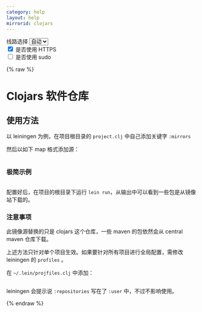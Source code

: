 ```yaml
---
category: help
layout: help
mirrorid: clojars
---
```


<!-- 本 markdown 从 tuna/mirrorz-help-ng 自动生成，如需修改请参阅该仓库 -->

<style>.z-help tmpl { display: none }</style>

<div class="z-wrap">
    <form class="z-form z-global" onchange="form_update(null)" onsubmit="return false">
        <div>
            <label for="e0a5cecb">线路选择</label>
            <select id="e0a5cecb" name="host">
                <option selected="selected" value="{{ site.url }}">自动</option>
                <option value="{{ site.urlv4 }}">IPv4</option>
                <option value="{{ site.urlv6 }}">IPv6</option>
            </select>
        </div>
        <div>
            <input id="144d763c" name="_scheme" type="checkbox" checked>
            <label for="144d763c">是否使用 HTTPS</label>
        </div>
        <div>
            <input id="4659e7da" name="_sudo" type="checkbox">
            <label for="4659e7da">是否使用 sudo</label>
        </div>
    </form>
</div>
{% raw %}
<div class="z-help"><h1>Clojars 软件仓库</h1>
<h2>使用方法</h2>
<p>以 leiningen 为例，在项目根目录的 <code>project.clj</code> 中自己添加关键字 <code>:mirrors</code></p>
<p>然后以如下 map 格式添加源：</p>
<div class="z-wrap"><form class="z-form" onchange="form_update(event)" onsubmit="return false"></form><pre class="z-code"></pre></div><tmpl z-lang="clojure">
:mirrors {"clojars" {:name "mirror"
                     :url "{{endpoint}}/"}}
</tmpl>
<h3>极简示例</h3>
<div class="z-wrap"><form class="z-form" onchange="form_update(event)" onsubmit="return false"></form><pre class="z-code"></pre></div><tmpl z-lang="clojure">
(defproject myapp "1.0.0"
   :description "My Application"
   :dependencies [[enlive "1.0.1"]
                  [cheshire "4.0.0"]
                  [org.markdownj/markdownj "0.3.0-1.0.2b4"]]
   :mirrors {"clojars" {:name "mirror"
                        :url "{{endpoint}}/"}}
   :main leiningen.web)
</tmpl>
<p>配置好后，在项目的根目录下运行 <code>lein run</code>，从输出中可以看到一些包是从镜像站下载的。</p>
<h3>注意事项</h3>
<p>此镜像源替换的只是 clojars 这个仓库，一些 maven 的包依然会从 central maven 仓库下载。</p>
<p>上述方法只针对单个项目生效。如果要针对所有项目进行全局配置，需修改 leiningen 的 <code>profiles</code> 。</p>
<p>在 <code>~/.lein/projfiles.clj</code> 中添加：</p>
<div class="z-wrap"><form class="z-form" onchange="form_update(event)" onsubmit="return false"></form><pre class="z-code"></pre></div><tmpl z-lang="clojure">
:user {:repositories [["clojars" {:url "{{endpoint}}/"}]]
       ;; other :user profile settings...
       }
</tmpl>
<p>leiningen 会提示说 <code>:repositories</code> 写在了 <code>:user</code> 中，不过不影响使用。</p><script id="z-config" type="application/x-mirrorz-help">eyJfIjogIkNsb2phcnMgXHU4ZjZmXHU0ZWY2XHU0ZWQzXHU1ZTkzIiwgImJsb2NrIjogWyJ1c2FnZSJdLCAiaW5wdXQiOiB7fSwgIm5hbWUiOiAiY2xvamFycyJ9</script>
</div>

{% endraw %}

<script src="/static/js/mustache.js?{{ site.data['hash'] }}"></script>
<script src="/static/js/zdocs.js?{{ site.data['hash'] }}"></script>

